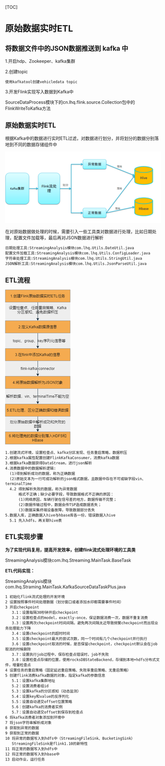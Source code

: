 [TOC]



# 原始数据实时ETL

## 将数据文件中的JSON数据推送到 kafka 中

1.开启hdp、Zookeeper、kafka集群

2.创建topic

```shell
使用kafkatool创建vehicledata topic
```

3.开发Flink实现写入数据到Kafka中

SourceDataProcess模块下的cn.lhq.flink.source.Collection包中的FlinkWriteToKafka方法

## 原始数据实时ETL

根据Kafka中的数据进行实时ETL过滤，对数据进行划分，并将划分的数据分别落地到不同的数据存储组件中

![Snipaste_2022-11-19_18-12-23](assets/Snipaste_2022-11-19_18-12-23.png)

在对原始数据做处理的时候，需要引入一些工具类对数据进行处理，比如日期处理，配置文件加载等，最后再对JSON数据进行解析

```properties
日期处理工具:StreamingAnalysis模块com.lhq.Utils.DateUtil.java
配置文件加载工具:StreamingAnalysis模块com.lhq.Utils.ConfigLoader.java
字符串处理工具:StreamingAnalysis模块com.lhq.Utils.StringUtil.java
JSON解析工具:StreamingAnalysis模块com.lhq.Utils.JsonParseUtil.java
```

## ETL流程

![原始数据实时ETL](assets/原始数据实时ETL.png)

```properties
1.创建流式环境，设置检查点、kafka分区发现、任务重启策略，数据积压
2.根据kafka属性配置创建FlinkKafkaConsumer，消费kafka数据
3.根据kafka数据获得DataStream，进行json解析
4.消费数据中的数据解析逻辑:
  (1)得到解析成功的数据，称为正确数据
  (2)原始文本为一行可成功解析的json格式数据，且数据中存在不可或缺字段vin、terminalTime
  4.2 得到解析失败的数据，称为异常数据
      格式不正确；缺少必要字段，导致数据格式不正确的原因：
      (1)网络原因，车辆行驶在信号差的地方，数据传输不完整；
      (2)数据传输过程中，数据会传TSP造成数据丢失；
      (3)数据采集终端设备故障，导致数据部分丢失
5.数据入库，正确数据入hive与hbase库各一份，错误数据入hive
  5.1 先入hdfs，再关联hive表
```

## ETL实现步骤

**为了实现代码复用，提高开发效率，创建flink流式处理环境的工具类**

StreamingAnalysis模块com.lhq.Streaming.MainTask.BaseTask

**ETL代码实现：**

StreamingAnalysis模块com.lhq.Straming.MainTask.KafkaSourceDataTaskPlus.java

```properties
1 初始化flink流式处理的开发环境
2 设置按照事件时间处理数据（划分窗口或者添加水印都需要事件时间）
3 开启checkpoint
   3.1：设置每隔30秒钟开启checkpoint
   3.2：设置检查点的model，exactly-once，保证数据消费一次，数据不重复消费
   3.3：设置两次checkpoint时间间隔，避免两次间隔太近导致频繁checkpoint而出现业务处理能力下降
   3.4：设置checkpoint的超时时间
   3.5：设置checkpoint最大的尝试次数，同一个时间有几个checkpoint并行执行
   3.6：设置checkpoint取消的时候，是否保留checkpoint，checkpoint默认会在job取消的时候删除
   3.7：设置执行job过程中，保存检查点错误时，job不失败
   3.8：设置检查点存储的位置，使用rocksDBStateBackend，存储到本地+hdfs分布式文件，增量检查点
4 设置任务的重启策略（固定延迟重启策略、失败率重启策略、无重启策略）
5 创建flink消费kafka数据的对象，指定kafka的参数信息
   5.1：设置kafka集群地址
   5.2：设置消费者组id
   5.3：设置kafka的分区感知（动态监测）
   5.4：设置key和value的反序列化
   5.5：设置自动递交offset位置策略
   5.6：创建kafka的消费者实例
   5.7：设置自动递交offset到保存到检查点
6 将kafka消费者对象添加到环境中
7 将json字符串解析成对象
8 获取到异常的数据
9 获取到正常的数据
10 将异常的数据写入到hdfs中（StreamingFileSink、BucketingSink）
   StreamingFileSink是flink1.10的新特性
11 将正常的数据写入到hdfs中
12 将正常的数据写入到hbase中
13 启动作业，运行任务
```

